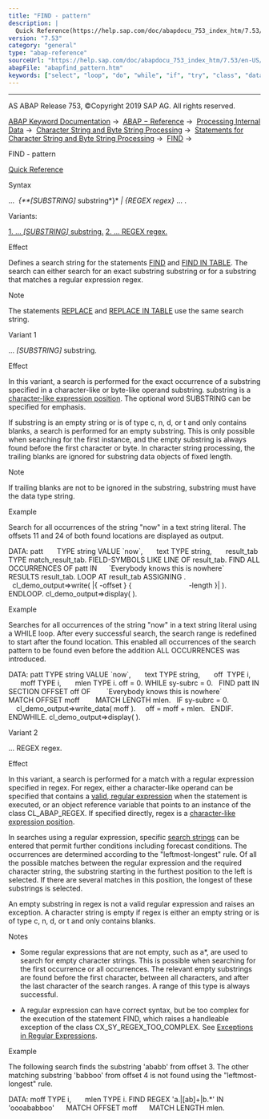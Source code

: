 ```yaml
---
title: "FIND - pattern"
description: |
  Quick Reference(https://help.sap.com/doc/abapdocu_753_index_htm/7.53/en-US/abapfind_shortref.htm) Syntax ...  SUBSTRING substring  REGEX regex ... . Variants: 1. ... SUBSTRING substring.(#!ABAP_VARIANT_1@1@) 2. ... REGEX regex.(#!ABAP_VARIANT_2@2@) Effect Defin
version: "7.53"
category: "general"
type: "abap-reference"
sourceUrl: "https://help.sap.com/doc/abapdocu_753_index_htm/7.53/en-US/abapfind_pattern.htm"
abapFile: "abapfind_pattern.htm"
keywords: ["select", "loop", "do", "while", "if", "try", "class", "data", "abapfind", "pattern"]
---
```


* * *

AS ABAP Release 753, ©Copyright 2019 SAP AG. All rights reserved.

[ABAP Keyword Documentation](https://help.sap.com/doc/abapdocu_753_index_htm/7.53/en-US/abenabap.htm) →  [ABAP − Reference](https://help.sap.com/doc/abapdocu_753_index_htm/7.53/en-US/abenabap_reference.htm) →  [Processing Internal Data](https://help.sap.com/doc/abapdocu_753_index_htm/7.53/en-US/abenabap_data_working.htm) →  [Character String and Byte String Processing](https://help.sap.com/doc/abapdocu_753_index_htm/7.53/en-US/abenabap_data_string.htm) →  [Statements for Character String and Byte String Processing](https://help.sap.com/doc/abapdocu_753_index_htm/7.53/en-US/abenstring_processing_statements.htm) →  [FIND](https://help.sap.com/doc/abapdocu_753_index_htm/7.53/en-US/abapfind.htm) → 

FIND - pattern

[Quick Reference](https://help.sap.com/doc/abapdocu_753_index_htm/7.53/en-US/abapfind_shortref.htm)

Syntax

...  *{**\[*SUBSTRING*\]* substring*}* *|* *{*REGEX regex*}* ... .

Variants:

[1\. ... *\[*SUBSTRING*\]* substring.](#!ABAP_VARIANT_1@1@)
[2\. ... REGEX regex.](#!ABAP_VARIANT_2@2@)

Effect

Defines a search string for the statements [FIND](https://help.sap.com/doc/abapdocu_753_index_htm/7.53/en-US/abapfind.htm) and [FIND IN TABLE](https://help.sap.com/doc/abapdocu_753_index_htm/7.53/en-US/abapfind_itab.htm). The search can either search for an exact substring substring or for a substring that matches a regular expression regex.

Note

The statements [REPLACE](https://help.sap.com/doc/abapdocu_753_index_htm/7.53/en-US/abapreplace.htm) and [REPLACE IN TABLE](https://help.sap.com/doc/abapdocu_753_index_htm/7.53/en-US/abapreplace_itab.htm) use the same search string.

Variant 1

... *\[*SUBSTRING*\]* substring.

Effect

In this variant, a search is performed for the exact occurrence of a substring specified in a character-like or byte-like operand substring. substring is a [character-like expression position](https://help.sap.com/doc/abapdocu_753_index_htm/7.53/en-US/abencharlike_expr_position_glosry.htm "Glossary Entry"). The optional word SUBSTRING can be specified for emphasis.

If substring is an empty string or is of type c, n, d, or t and only contains blanks, a search is performed for an empty substring. This is only possible when searching for the first instance, and the empty substring is always found before the first character or byte. In character string processing, the trailing blanks are ignored for substring data objects of fixed length.

Note

If trailing blanks are not to be ignored in the substring, substring must have the data type string.

Example

Search for all occurrences of the string "now" in a text string literal. The offsets 11 and 24 of both found locations are displayed as output.

DATA: patt       TYPE string VALUE \`now\`,
      text TYPE string,
      result\_tab TYPE match\_result\_tab.
FIELD-SYMBOLS <match> LIKE LINE OF result\_tab.
FIND ALL OCCURRENCES OF patt IN
     \`Everybody knows this is nowhere\`
     RESULTS result\_tab.
LOOP AT result\_tab ASSIGNING <match>.
  cl\_demo\_output=>write( |{ <match>-offset } {
                            <match>-length }| ).
ENDLOOP.
cl\_demo\_output=>display( ).

Example

Searches for all occurrences of the string "now" in a text string literal using a WHILE loop. After every successful search, the search range is redefined to start after the found location. This enabled all occurrences of the search pattern to be found even before the addition ALL OCCURRENCES was introduced.

DATA: patt TYPE string VALUE \`now\`,
      text TYPE string,
      off  TYPE i,
      moff TYPE i,
      mlen TYPE i.
off = 0.
WHILE sy-subrc = 0.
  FIND patt IN SECTION OFFSET off OF
       \`Everybody knows this is nowhere\`
       MATCH OFFSET moff
       MATCH LENGTH mlen.
  IF sy-subrc = 0.
    cl\_demo\_output=>write\_data( moff ).
    off = moff + mlen.
  ENDIF.
ENDWHILE.
cl\_demo\_output=>display( ).

Variant 2

... REGEX regex.

Effect

In this variant, a search is performed for a match with a regular expression specified in regex. For regex, either a character-like operand can be specified that contains a [valid, regular expression](https://help.sap.com/doc/abapdocu_753_index_htm/7.53/en-US/abenregex_syntax.htm) when the statement is executed, or an object reference variable that points to an instance of the class CL\_ABAP\_REGEX. If specified directly, regex is a [character-like expression position](https://help.sap.com/doc/abapdocu_753_index_htm/7.53/en-US/abencharlike_expr_position_glosry.htm "Glossary Entry").

In searches using a regular expression, specific [search strings](https://help.sap.com/doc/abapdocu_753_index_htm/7.53/en-US/abenregex_search.htm) can be entered that permit further conditions including forecast conditions. The occurrences are determined according to the "leftmost-longest" rule. Of all the possible matches between the regular expression and the required character string, the substring starting in the furthest position to the left is selected. If there are several matches in this position, the longest of these substrings is selected.

An empty substring in regex is not a valid regular expression and raises an exception. A character string is empty if regex is either an empty string or is of type c, n, d, or t and only contains blanks.

Notes

-   Some regular expressions that are not empty, such as a\*, are used to search for empty character strings. This is possible when searching for the first occurrence or all occurrences. The relevant empty substrings are found before the first character, between all characters, and after the last character of the search ranges. A range of this type is always successful.
    
-   A regular expression can have correct syntax, but be too complex for the execution of the statement FIND, which raises a handleable exception of the class CX\_SY\_REGEX\_TOO\_COMPLEX. See [Exceptions in Regular Expressions](https://help.sap.com/doc/abapdocu_753_index_htm/7.53/en-US/abenregex_exceptions.htm).
    

Example

The following search finds the substring 'ababb' from offset 3. The other matching substring 'babboo' from offset 4 is not found using the "leftmost-longest" rule.

DATA: moff TYPE i,
      mlen TYPE i.
FIND REGEX 'a.|\[ab\]+|b.\*' IN 'oooababboo'
     MATCH OFFSET moff
     MATCH LENGTH mlen.